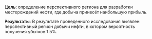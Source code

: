 **Цель**: определение перспективного региона для разработки месторождений нефти, где добыча принесёт наибольшую прибыль.

**Результаты**:
В результате проведенного исследования выявлен перспективный регион добычи нефти, в котором вероятность получения убытков 1.5%.
